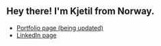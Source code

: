 <h2> Hey there! I'm Kjetil from Norway.</h2>
<ul>
  <li>
  <a href="https://kjebrak.github.io/" target="_blank">
    Portfolio page (being updated)
  </a>
  </li>
  <li>
  <a href="https://www.linkedin.com/in/kjetil-brakstad/" target="_blank">
    LinkedIn page
  </a>
  </li>
<ul>